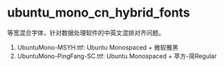 # ubuntu_mono_cn_hybrid_fonts

等宽混合字体，针对数据处理软件的中英文混排对齐问题。
1. UbuntuMono-MSYH.ttf: Ubuntu Monospaced + 微软雅黑
2. UbuntuMono-PingFang-SC.ttf: Ubuntu Monospaced + 苹方-简Regular